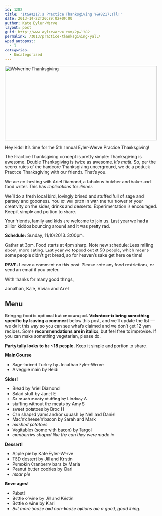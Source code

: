 ```yaml
---
id: 1282
title: 'It&#8217;s Practice Thanksgiving Y&#8217;all!'
date: 2013-10-22T20:29:02+00:00
author: Kate Eyler-Werve
layout: post
guid: http://www.eylerwerve.com/?p=1282
permalink: /2013/practice-thanksgiving-yall/
wpsd_autopost:
  - 1
categories:
  - Uncategorized
---
```

[<img class="alignnone size-full wp-image-1283" src="http://www.eylerwerve.com/wp-content/uploads/2013/10/Wolverine-Thanksgiving.gif" alt="Wolverine Thanksgiving" width="500" height="246" />](http://www.eylerwerve.com/wp-content/uploads/2013/10/Wolverine-Thanksgiving.gif)

Hey kids! It&#8217;s time for the 5th annual Eyler-Werve Practice Thanksgiving!

The Practice Thanksgiving concept is pretty simple: Thanksgiving is awesome. Double Thanksgiving is twice as awesome. _It’s math_. So, per the secret rules of the hardcore Thanksgiving underground, we do a potluck Practice Thanksgiving with our friends. That’s you.

We are co-hosting with Ariel Diamond, a fabulous butcher and baker and food writer. This has _implications_ for _dinner_.

We’ll do a fresh local bird, lovingly brined and stuffed full of sage and parsley and goodness. You lot will pitch in with the full flower of your creativity on the sides, drinks and desserts. Experimentation is encouraged. Keep it simple and portion to share.

Your friends, family and kids are welcome to join us. Last year we had a zillion kiddos bouncing around and it was pretty rad.

**Schedule:** Sunday, 11/10/2013. 3:00pm.

Gather at 3pm. Food starts at 4pm sharp. Note new schedule: Less milling about, more eating. Last year we topped out at 50 people, which means some people didn&#8217;t get bread, so for heaven&#8217;s sake get here on time!

**RSVP:** Leave a comment on this post. Please note any food restrictions, or send an email if you prefer.

With thanks for many good things,

Jonathan, Kate, Vivian and Ariel

## Menu

Bringing food is optional but encouraged. **Volunteer to bring something specific** **by leaving a comment** below this post, and we’ll update the list — we do it this way so you can see what’s claimed and we don’t get 12 yam recipes. Some **recommendations are in italics**, but feel free to improvise. If you can make something vegetarian, please do.

**Party tally looks to be ~18 people.** Keep it simple and portion to share.

**Main Course!**

  * Sage-brined Turkey by Jonathan Eyler-Werve
  * A veggie main by Heidi

**Sides!**

  * Bread by Ariel Diamond
  * Salad stuff by Janet E
  * So much meaty stuffing by Lindsay A
  * stuffing without the meats by Amy S
  * sweet potatoes by Broc H
  * Can shaped yams and/or squash by Nell and Daniel
  * Mac&#8217;n&#8217;cheese&#8217;n&#8217;bacon by Sarah and Mark
  * _mashed potatoes_
  * Vegitables (some with bacon) by Targol
  * _cranberries shaped like the can they were made in_

**Dessert!**

  * Apple pie by Kate Eyler-Werve
  * TBD dessert by Jill and Kristin
  * Pumpkin Cranberry bars by Maria
  * Peanut butter cookies by Kiari
  * _moar pie_

**Beverages!**

  * Pabst!
  * Bottle o&#8217;wine by Jill and Kristin
  * Bottle o wine by Kiari
  * _But more booze and non-booze options are a good, good thing._

&nbsp;